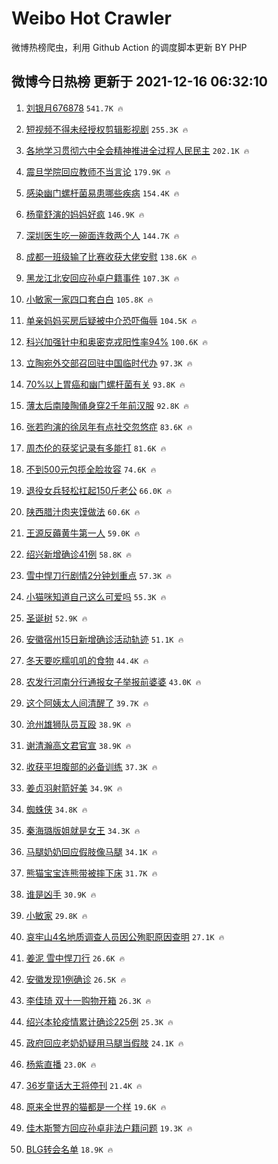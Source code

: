 # Weibo Hot Crawler 



微博热榜爬虫，利用 Github Action 的调度脚本更新 BY PHP 


## 微博今日热榜 更新于 2021-12-16 06:32:10 
1. [刘银月676878](https://s.weibo.com/weibo?q=%23%E5%88%98%E9%93%B6%E6%9C%88676878%23&Refer=top) `541.7K 🔥` 

1. [短视频不得未经授权剪辑影视剧](https://s.weibo.com/weibo?q=%23%E7%9F%AD%E8%A7%86%E9%A2%91%E4%B8%8D%E5%BE%97%E6%9C%AA%E7%BB%8F%E6%8E%88%E6%9D%83%E5%89%AA%E8%BE%91%E5%BD%B1%E8%A7%86%E5%89%A7%23&Refer=top) `255.3K 🔥` 

1. [各地学习贯彻六中全会精神推进全过程人民民主](https://s.weibo.com/weibo?q=%23%E5%90%84%E5%9C%B0%E5%AD%A6%E4%B9%A0%E8%B4%AF%E5%BD%BB%E5%85%AD%E4%B8%AD%E5%85%A8%E4%BC%9A%E7%B2%BE%E7%A5%9E%E6%8E%A8%E8%BF%9B%E5%85%A8%E8%BF%87%E7%A8%8B%E4%BA%BA%E6%B0%91%E6%B0%91%E4%B8%BB%23&Refer=top) `202.1K 🔥` 

1. [震旦学院回应教师不当言论](https://s.weibo.com/weibo?q=%23%E9%9C%87%E6%97%A6%E5%AD%A6%E9%99%A2%E5%9B%9E%E5%BA%94%E6%95%99%E5%B8%88%E4%B8%8D%E5%BD%93%E8%A8%80%E8%AE%BA%23&Refer=top) `179.9K 🔥` 

1. [感染幽门螺杆菌易患哪些疾病](https://s.weibo.com/weibo?q=%23%E6%84%9F%E6%9F%93%E5%B9%BD%E9%97%A8%E8%9E%BA%E6%9D%86%E8%8F%8C%E6%98%93%E6%82%A3%E5%93%AA%E4%BA%9B%E7%96%BE%E7%97%85%23&Refer=top) `154.4K 🔥` 

1. [杨童舒演的妈妈好疯](https://s.weibo.com/weibo?q=%23%E6%9D%A8%E7%AB%A5%E8%88%92%E6%BC%94%E7%9A%84%E5%A6%88%E5%A6%88%E5%A5%BD%E7%96%AF%23&Refer=top) `146.9K 🔥` 

1. [深圳医生吃一碗面连救两个人](https://s.weibo.com/weibo?q=%23%E6%B7%B1%E5%9C%B3%E5%8C%BB%E7%94%9F%E5%90%83%E4%B8%80%E7%A2%97%E9%9D%A2%E8%BF%9E%E6%95%91%E4%B8%A4%E4%B8%AA%E4%BA%BA%23&Refer=top) `144.7K 🔥` 

1. [成都一班级输了比赛收获大佬安慰](https://s.weibo.com/weibo?q=%23%E6%88%90%E9%83%BD%E4%B8%80%E7%8F%AD%E7%BA%A7%E8%BE%93%E4%BA%86%E6%AF%94%E8%B5%9B%E6%94%B6%E8%8E%B7%E5%A4%A7%E4%BD%AC%E5%AE%89%E6%85%B0%23&Refer=top) `138.6K 🔥` 

1. [黑龙江北安回应孙卓户籍事件](https://s.weibo.com/weibo?q=%23%E9%BB%91%E9%BE%99%E6%B1%9F%E5%8C%97%E5%AE%89%E5%9B%9E%E5%BA%94%E5%AD%99%E5%8D%93%E6%88%B7%E7%B1%8D%E4%BA%8B%E4%BB%B6%23&Refer=top) `107.3K 🔥` 

1. [小敏家一家四口套白白](https://s.weibo.com/weibo?q=%23%E5%B0%8F%E6%95%8F%E5%AE%B6%E4%B8%80%E5%AE%B6%E5%9B%9B%E5%8F%A3%E5%A5%97%E7%99%BD%E7%99%BD%23&Refer=top) `105.8K 🔥` 

1. [单亲妈妈买房后疑被中介恐吓侮辱](https://s.weibo.com/weibo?q=%23%E5%8D%95%E4%BA%B2%E5%A6%88%E5%A6%88%E4%B9%B0%E6%88%BF%E5%90%8E%E7%96%91%E8%A2%AB%E4%B8%AD%E4%BB%8B%E6%81%90%E5%90%93%E4%BE%AE%E8%BE%B1%23&Refer=top) `104.5K 🔥` 

1. [科兴加强针中和奥密克戎阳性率94%](https://s.weibo.com/weibo?q=%23%E7%A7%91%E5%85%B4%E5%8A%A0%E5%BC%BA%E9%92%88%E4%B8%AD%E5%92%8C%E5%A5%A5%E5%AF%86%E5%85%8B%E6%88%8E%E9%98%B3%E6%80%A7%E7%8E%8794%25%23&Refer=top) `100.6K 🔥` 

1. [立陶宛外交部召回驻中国临时代办](https://s.weibo.com/weibo?q=%23%E7%AB%8B%E9%99%B6%E5%AE%9B%E5%A4%96%E4%BA%A4%E9%83%A8%E5%8F%AC%E5%9B%9E%E9%A9%BB%E4%B8%AD%E5%9B%BD%E4%B8%B4%E6%97%B6%E4%BB%A3%E5%8A%9E%23&Refer=top) `97.3K 🔥` 

1. [70%以上胃癌和幽门螺杆菌有关](https://s.weibo.com/weibo?q=%2370%25%E4%BB%A5%E4%B8%8A%E8%83%83%E7%99%8C%E5%92%8C%E5%B9%BD%E9%97%A8%E8%9E%BA%E6%9D%86%E8%8F%8C%E6%9C%89%E5%85%B3%23&Refer=top) `93.8K 🔥` 

1. [薄太后南陵陶俑身穿2千年前汉服](https://s.weibo.com/weibo?q=%23%E8%96%84%E5%A4%AA%E5%90%8E%E5%8D%97%E9%99%B5%E9%99%B6%E4%BF%91%E8%BA%AB%E7%A9%BF2%E5%8D%83%E5%B9%B4%E5%89%8D%E6%B1%89%E6%9C%8D%23&Refer=top) `92.8K 🔥` 

1. [张若昀演的徐凤年有点社交忽悠症](https://s.weibo.com/weibo?q=%23%E5%BC%A0%E8%8B%A5%E6%98%80%E6%BC%94%E7%9A%84%E5%BE%90%E5%87%A4%E5%B9%B4%E6%9C%89%E7%82%B9%E7%A4%BE%E4%BA%A4%E5%BF%BD%E6%82%A0%E7%97%87%23&Refer=top) `83.6K 🔥` 

1. [周杰伦的获奖记录有多能打](https://s.weibo.com/weibo?q=%23%E5%91%A8%E6%9D%B0%E4%BC%A6%E7%9A%84%E8%8E%B7%E5%A5%96%E8%AE%B0%E5%BD%95%E6%9C%89%E5%A4%9A%E8%83%BD%E6%89%93%23&Refer=top) `81.6K 🔥` 

1. [不到500元包揽全脸妆容](https://s.weibo.com/weibo?q=%E4%B8%8D%E5%88%B0500%E5%85%83%E5%8C%85%E6%8F%BD%E5%85%A8%E8%84%B8%E5%A6%86%E5%AE%B9&Refer=top) `74.6K 🔥` 

1. [退役女兵轻松扛起150斤老公](https://s.weibo.com/weibo?q=%23%E9%80%80%E5%BD%B9%E5%A5%B3%E5%85%B5%E8%BD%BB%E6%9D%BE%E6%89%9B%E8%B5%B7150%E6%96%A4%E8%80%81%E5%85%AC%23&Refer=top) `66.0K 🔥` 

1. [陕西腊汁肉夹馍做法](https://s.weibo.com/weibo?q=%E9%99%95%E8%A5%BF%E8%85%8A%E6%B1%81%E8%82%89%E5%A4%B9%E9%A6%8D%E5%81%9A%E6%B3%95&Refer=top) `60.6K 🔥` 

1. [王源反薅黄牛第一人](https://s.weibo.com/weibo?q=%23%E7%8E%8B%E6%BA%90%E5%8F%8D%E8%96%85%E9%BB%84%E7%89%9B%E7%AC%AC%E4%B8%80%E4%BA%BA%23&Refer=top) `59.0K 🔥` 

1. [绍兴新增确诊41例](https://s.weibo.com/weibo?q=%23%E7%BB%8D%E5%85%B4%E6%96%B0%E5%A2%9E%E7%A1%AE%E8%AF%8A41%E4%BE%8B%23&Refer=top) `58.8K 🔥` 

1. [雪中悍刀行剧情2分钟划重点](https://s.weibo.com/weibo?q=%23%E9%9B%AA%E4%B8%AD%E6%82%8D%E5%88%80%E8%A1%8C%E5%89%A7%E6%83%852%E5%88%86%E9%92%9F%E5%88%92%E9%87%8D%E7%82%B9%23&Refer=top) `57.3K 🔥` 

1. [小猫咪知道自己这么可爱吗](https://s.weibo.com/weibo?q=%23%E5%B0%8F%E7%8C%AB%E5%92%AA%E7%9F%A5%E9%81%93%E8%87%AA%E5%B7%B1%E8%BF%99%E4%B9%88%E5%8F%AF%E7%88%B1%E5%90%97%23&Refer=top) `55.3K 🔥` 

1. [圣诞树](https://s.weibo.com/weibo?q=%E5%9C%A3%E8%AF%9E%E6%A0%91&Refer=top) `52.9K 🔥` 

1. [安徽宿州15日新增确诊活动轨迹](https://s.weibo.com/weibo?q=%23%E5%AE%89%E5%BE%BD%E5%AE%BF%E5%B7%9E15%E6%97%A5%E6%96%B0%E5%A2%9E%E7%A1%AE%E8%AF%8A%E6%B4%BB%E5%8A%A8%E8%BD%A8%E8%BF%B9%23&Refer=top) `51.1K 🔥` 

1. [冬天要吃糯叽叽的食物](https://s.weibo.com/weibo?q=%23%E5%86%AC%E5%A4%A9%E8%A6%81%E5%90%83%E7%B3%AF%E5%8F%BD%E5%8F%BD%E7%9A%84%E9%A3%9F%E7%89%A9%23&Refer=top) `44.4K 🔥` 

1. [农发行河南分行通报女子举报前婆婆](https://s.weibo.com/weibo?q=%23%E5%86%9C%E5%8F%91%E8%A1%8C%E6%B2%B3%E5%8D%97%E5%88%86%E8%A1%8C%E9%80%9A%E6%8A%A5%E5%A5%B3%E5%AD%90%E4%B8%BE%E6%8A%A5%E5%89%8D%E5%A9%86%E5%A9%86%23&Refer=top) `43.0K 🔥` 

1. [这个阿姨太人间清醒了](https://s.weibo.com/weibo?q=%23%E8%BF%99%E4%B8%AA%E9%98%BF%E5%A7%A8%E5%A4%AA%E4%BA%BA%E9%97%B4%E6%B8%85%E9%86%92%E4%BA%86%23&Refer=top) `39.7K 🔥` 

1. [沧州雄狮队员互殴](https://s.weibo.com/weibo?q=%23%E6%B2%A7%E5%B7%9E%E9%9B%84%E7%8B%AE%E9%98%9F%E5%91%98%E4%BA%92%E6%AE%B4%23&Refer=top) `38.9K 🔥` 

1. [谢清瀚高文君官宣](https://s.weibo.com/weibo?q=%23%E8%B0%A2%E6%B8%85%E7%80%9A%E9%AB%98%E6%96%87%E5%90%9B%E5%AE%98%E5%AE%A3%23&Refer=top) `38.9K 🔥` 

1. [收获平坦腹部的必备训练](https://s.weibo.com/weibo?q=%23%E6%94%B6%E8%8E%B7%E5%B9%B3%E5%9D%A6%E8%85%B9%E9%83%A8%E7%9A%84%E5%BF%85%E5%A4%87%E8%AE%AD%E7%BB%83%23&Refer=top) `37.3K 🔥` 

1. [姜贞羽射箭好美](https://s.weibo.com/weibo?q=%23%E5%A7%9C%E8%B4%9E%E7%BE%BD%E5%B0%84%E7%AE%AD%E5%A5%BD%E7%BE%8E%23&Refer=top) `34.9K 🔥` 

1. [蜘蛛侠](https://s.weibo.com/weibo?q=%E8%9C%98%E8%9B%9B%E4%BE%A0&Refer=top) `34.8K 🔥` 

1. [秦海璐版姐就是女王](https://s.weibo.com/weibo?q=%23%E7%A7%A6%E6%B5%B7%E7%92%90%E7%89%88%E5%A7%90%E5%B0%B1%E6%98%AF%E5%A5%B3%E7%8E%8B%23&Refer=top) `34.3K 🔥` 

1. [马腿奶奶回应假肢像马腿](https://s.weibo.com/weibo?q=%23%E9%A9%AC%E8%85%BF%E5%A5%B6%E5%A5%B6%E5%9B%9E%E5%BA%94%E5%81%87%E8%82%A2%E5%83%8F%E9%A9%AC%E8%85%BF%23&Refer=top) `34.1K 🔥` 

1. [熊猫宝宝连熊带被摔下床](https://s.weibo.com/weibo?q=%23%E7%86%8A%E7%8C%AB%E5%AE%9D%E5%AE%9D%E8%BF%9E%E7%86%8A%E5%B8%A6%E8%A2%AB%E6%91%94%E4%B8%8B%E5%BA%8A%23&Refer=top) `31.7K 🔥` 

1. [谁是凶手](https://s.weibo.com/weibo?q=%E8%B0%81%E6%98%AF%E5%87%B6%E6%89%8B&Refer=top) `30.9K 🔥` 

1. [小敏家](https://s.weibo.com/weibo?q=%E5%B0%8F%E6%95%8F%E5%AE%B6&Refer=top) `29.8K 🔥` 

1. [哀牢山4名地质调查人员因公殉职原因查明](https://s.weibo.com/weibo?q=%23%E5%93%80%E7%89%A2%E5%B1%B14%E5%90%8D%E5%9C%B0%E8%B4%A8%E8%B0%83%E6%9F%A5%E4%BA%BA%E5%91%98%E5%9B%A0%E5%85%AC%E6%AE%89%E8%81%8C%E5%8E%9F%E5%9B%A0%E6%9F%A5%E6%98%8E%23&Refer=top) `27.1K 🔥` 

1. [姜泥 雪中悍刀行](https://s.weibo.com/weibo?q=%E5%A7%9C%E6%B3%A5%20%E9%9B%AA%E4%B8%AD%E6%82%8D%E5%88%80%E8%A1%8C&Refer=top) `26.6K 🔥` 

1. [安徽发现1例确诊](https://s.weibo.com/weibo?q=%23%E5%AE%89%E5%BE%BD%E5%8F%91%E7%8E%B01%E4%BE%8B%E7%A1%AE%E8%AF%8A%23&Refer=top) `26.5K 🔥` 

1. [李佳琦 双十一购物开箱](https://s.weibo.com/weibo?q=%E6%9D%8E%E4%BD%B3%E7%90%A6%20%E5%8F%8C%E5%8D%81%E4%B8%80%E8%B4%AD%E7%89%A9%E5%BC%80%E7%AE%B1&Refer=top) `26.3K 🔥` 

1. [绍兴本轮疫情累计确诊225例](https://s.weibo.com/weibo?q=%23%E7%BB%8D%E5%85%B4%E6%9C%AC%E8%BD%AE%E7%96%AB%E6%83%85%E7%B4%AF%E8%AE%A1%E7%A1%AE%E8%AF%8A225%E4%BE%8B%23&Refer=top) `25.3K 🔥` 

1. [政府回应老奶奶疑用马腿当假肢](https://s.weibo.com/weibo?q=%23%E6%94%BF%E5%BA%9C%E5%9B%9E%E5%BA%94%E8%80%81%E5%A5%B6%E5%A5%B6%E7%96%91%E7%94%A8%E9%A9%AC%E8%85%BF%E5%BD%93%E5%81%87%E8%82%A2%23&Refer=top) `24.1K 🔥` 

1. [杨紫直播](https://s.weibo.com/weibo?q=%23%E6%9D%A8%E7%B4%AB%E7%9B%B4%E6%92%AD%23&Refer=top) `23.0K 🔥` 

1. [36岁童话大王将停刊](https://s.weibo.com/weibo?q=%2336%E5%B2%81%E7%AB%A5%E8%AF%9D%E5%A4%A7%E7%8E%8B%E5%B0%86%E5%81%9C%E5%88%8A%23&Refer=top) `21.4K 🔥` 

1. [原来全世界的猫都是一个样](https://s.weibo.com/weibo?q=%23%E5%8E%9F%E6%9D%A5%E5%85%A8%E4%B8%96%E7%95%8C%E7%9A%84%E7%8C%AB%E9%83%BD%E6%98%AF%E4%B8%80%E4%B8%AA%E6%A0%B7%23&Refer=top) `19.6K 🔥` 

1. [佳木斯警方回应孙卓非法户籍问题](https://s.weibo.com/weibo?q=%23%E4%BD%B3%E6%9C%A8%E6%96%AF%E8%AD%A6%E6%96%B9%E5%9B%9E%E5%BA%94%E5%AD%99%E5%8D%93%E9%9D%9E%E6%B3%95%E6%88%B7%E7%B1%8D%E9%97%AE%E9%A2%98%23&Refer=top) `19.3K 🔥` 

1. [BLG转会名单](https://s.weibo.com/weibo?q=%23BLG%E8%BD%AC%E4%BC%9A%E5%90%8D%E5%8D%95%23&Refer=top) `18.9K 🔥` 

